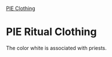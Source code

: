 [PIE Clothing](clothes-clothing.md)
# PIE Ritual Clothing


The color white is associated with priests.